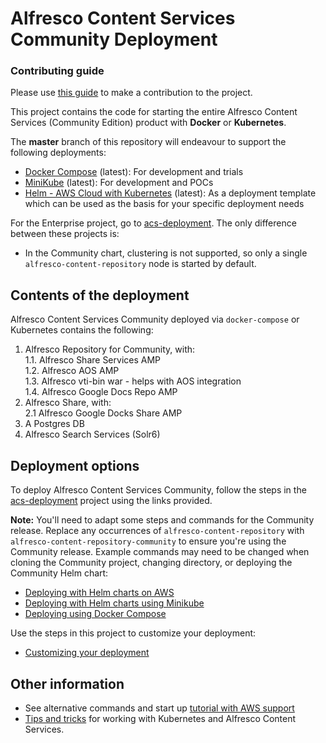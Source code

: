 
# Alfresco Content Services Community Deployment

### Contributing guide
Please use [this guide](CONTRIBUTING.md) to make a contribution to the project.

This project contains the code for starting the entire Alfresco Content Services (Community Edition) product with **Docker** or **Kubernetes**.

The **master** branch of this repository will endeavour to support the following deployments:
- [Docker Compose](https://github.com/Alfresco/acs-deployment/blob/master/docs/docker-compose-deployment.md) (latest): For development and trials
- [MiniKube](https://github.com/Alfresco/acs-deployment/blob/master/docs/helm-deployment-minikube.md) (latest): For development and POCs
- [Helm - AWS Cloud with Kubernetes](https://github.com/Alfresco/acs-deployment/blob/master/docs/helm-deployment-aws_kops.md) (latest): As a deployment template which can be used as the basis for your specific deployment needs

For the Enterprise project, go to [acs-deployment](https://github.com/Alfresco/acs-deployment). The only difference between these projects is:
* In the Community chart, clustering is not supported, so only a single `alfresco-content-repository` node is started by default.

## Contents of the deployment

Alfresco Content Services Community deployed via `docker-compose` or Kubernetes contains the following:
1. Alfresco Repository for Community, with:  
1.1. Alfresco Share Services AMP  
1.2. Alfresco AOS AMP  
1.3. Alfresco vti-bin war - helps with AOS integration  
1.4. Alfresco Google Docs Repo AMP  
2. Alfresco Share, with:  
2.1 Alfresco Google Docks Share AMP  
3. A Postgres DB  
4. Alfresco Search Services (Solr6)  

## Deployment options

To deploy Alfresco Content Services Community, follow the steps in the [acs-deployment](https://github.com/Alfresco/acs-deployment) project using the links provided.

**Note:** You'll need to adapt some steps and commands for the Community release. Replace any occurrences of `alfresco-content-repository` with `alfresco-content-repository-community` to ensure you're using the Community release. Example commands may need to be changed when cloning the Community project, changing directory, or deploying the Community Helm chart:
* [Deploying with Helm charts on AWS](https://github.com/Alfresco/acs-deployment/blob/master/docs/helm-deployment-aws_kops.md)
* [Deploying with Helm charts using Minikube](https://github.com/Alfresco/acs-deployment/blob/master/docs/helm-deployment-minikube.md)
* [Deploying using Docker Compose](https://github.com/Alfresco/acs-deployment/blob/master/docs/docker-compose-deployment.md)

Use the steps in this project to customize your deployment:
* [Customizing your deployment](docs/customising-deployment.md)


## Other information

* See alternative commands and start up [tutorial with AWS support](https://github.com/Alfresco/alfresco-anaxes-shipyard/blob/master/docs/running-a-cluster.md)
* [Tips and tricks](https://github.com/Alfresco/alfresco-anaxes-shipyard/blob/master/docs/tips-and-tricks.md) for working with Kubernetes and Alfresco Content Services.
